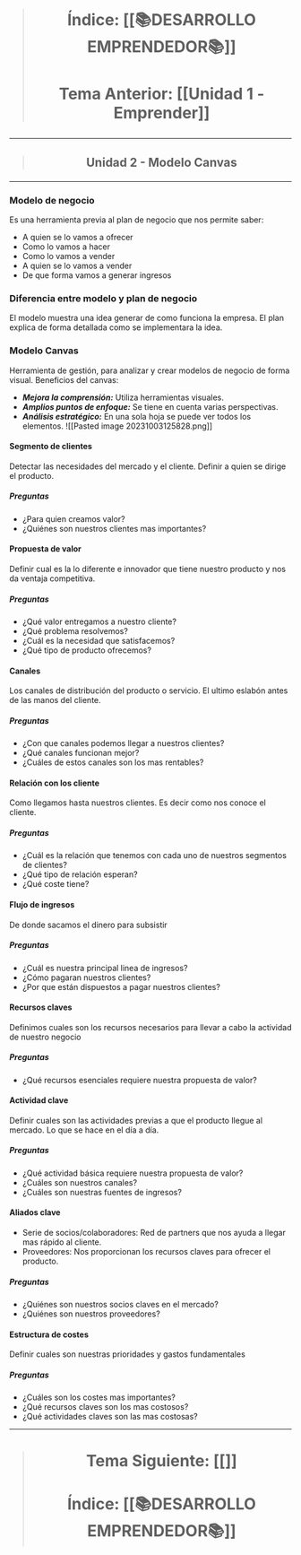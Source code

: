 > # <p align = "center">Índice: [[📚DESARROLLO EMPRENDEDOR📚]]</p>
> # <p align = "center"> Tema Anterior: [[Unidad 1 - Emprender]]</p>
---
> ## <p align = "center">Unidad 2 - Modelo Canvas</p>
---
### Modelo de negocio
Es una herramienta previa al plan de negocio que nos permite saber:
- A quien se lo vamos a ofrecer
- Como lo vamos a hacer
- Como lo vamos a vender
- A quien se lo vamos a vender
- De que forma vamos a generar ingresos

### Diferencia entre modelo y plan de negocio
El modelo muestra una idea generar de como funciona la empresa. El plan explica de forma detallada como se implementara la idea.

### Modelo Canvas
Herramienta de gestión, para analizar y crear modelos de negocio de forma visual.
Beneficios del canvas:
- ***Mejora la comprensión:*** Utiliza herramientas visuales.
- ***Amplios puntos de enfoque:*** Se tiene en cuenta varias perspectivas.
- ***Análisis estratégico:*** En una sola hoja se puede ver todos los elementos.
![[Pasted image 20231003125828.png]]

#### Segmento de clientes
Detectar las necesidades del mercado y el cliente. Definir a quien se dirige el producto.

##### Preguntas
- ¿Para quien creamos valor?
- ¿Quiénes son nuestros clientes mas importantes?

#### Propuesta de valor
Definir cual es la lo diferente e innovador que tiene nuestro producto y nos da ventaja competitiva.

##### Preguntas
- ¿Qué valor entregamos a nuestro cliente?
- ¿Qué problema resolvemos?
- ¿Cuál es la necesidad que satisfacemos?
- ¿Qué tipo de producto ofrecemos?

#### Canales
Los canales de distribución del producto o servicio. El ultimo eslabón antes de las manos del cliente.

##### Preguntas
- ¿Con que canales podemos llegar a nuestros clientes?
- ¿Qué canales funcionan mejor?
- ¿Cuáles de estos canales son los mas rentables?

#### Relación con los cliente
Como llegamos hasta nuestros clientes. Es decir como nos conoce el cliente.

##### Preguntas
- ¿Cuál es la relación que tenemos con cada uno de nuestros segmentos de clientes?
- ¿Qué tipo de relación esperan?
- ¿Qué coste tiene?

#### Flujo de ingresos
De donde sacamos el dinero para subsistir

##### Preguntas
- ¿Cuál es nuestra principal linea de ingresos?
- ¿Cómo pagaran nuestros clientes?
- ¿Por que están dispuestos a pagar nuestros clientes?

#### Recursos claves
Definimos cuales son los recursos necesarios para llevar a cabo la actividad de nuestro negocio

##### Preguntas
- ¿Qué recursos esenciales requiere nuestra propuesta de valor?

#### Actividad clave
Definir cuales son las actividades previas a que el producto llegue al mercado. Lo que se hace en el día a día.

##### Preguntas
- ¿Qué actividad básica requiere nuestra propuesta de valor?
- ¿Cuáles son nuestros canales?
- ¿Cuáles son nuestras fuentes de ingresos?

#### Aliados clave
- Serie de socios/colaboradores: Red de partners que nos ayuda a llegar mas rápido al cliente.
- Proveedores: Nos proporcionan los recursos claves para ofrecer el producto.

##### Preguntas
- ¿Quiénes son nuestros socios claves en el mercado?
- ¿Quiénes son nuestros proveedores?

#### Estructura de costes
Definir cuales son nuestras prioridades y gastos fundamentales

##### Preguntas
- ¿Cuáles son los costes mas importantes?
- ¿Qué recursos claves son los mas costosos?
- ¿Qué actividades claves son las mas costosas?


---
> # <p align = "center"> Tema Siguiente: [[]]</p>
> # <p align = "center">Índice: [[📚DESARROLLO EMPRENDEDOR📚]]</p>